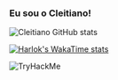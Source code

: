 ### Eu sou o Cleitiano! 

![Cleitiano GitHub stats](https://github-readme-stats.vercel.app/api?username=ocleitiano&show_icons=true&theme=radical)

[![Harlok's WakaTime stats](https://github-readme-stats.vercel.app/api/wakatime?username=ocleitiano)](https://github.com/ocleitiano/github-readme-stats)

<img src="https://tryhackme-badges.s3.amazonaws.com/ocleitiano.png" alt="TryHackMe">
